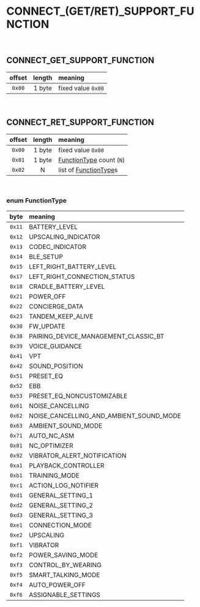 # CONNECT_(GET/RET)_SUPPORT_FUNCTION

<br/>

## CONNECT_GET_SUPPORT_FUNCTION

| offset | length | meaning            |
|:------:|:------:|:-------------------|
| `0x00` | 1 byte | fixed value `0x00` |

<br/>

## CONNECT_RET_SUPPORT_FUNCTION

| offset | length | meaning                                        |
|:------:|:------:|:-----------------------------------------------|
| `0x00` | 1 byte | fixed value `0x00`                             |
| `0x01` | 1 byte | [FunctionType](#enum-functiontype) count (`N`) |
| `0x02` |   N    | list of [FunctionType](#enum-functiontype)s    |

<br/>

### enum FunctionType

|  byte  | meaning                                 |
|:------:|:----------------------------------------|
| `0x11` | BATTERY_LEVEL                           |
| `0x12` | UPSCALING_INDICATOR                     |
| `0x13` | CODEC_INDICATOR                         |
| `0x14` | BLE_SETUP                               |
| `0x15` | LEFT_RIGHT_BATTERY_LEVEL                |
| `0x17` | LEFT_RIGHT_CONNECTION_STATUS            |
| `0x18` | CRADLE_BATTERY_LEVEL                    |
| `0x21` | POWER_OFF                               |
| `0x22` | CONCIERGE_DATA                          |
| `0x23` | TANDEM_KEEP_ALIVE                       |
| `0x30` | FW_UPDATE                               |
| `0x38` | PAIRING_DEVICE_MANAGEMENT_CLASSIC_BT    |
| `0x39` | VOICE_GUIDANCE                          |
| `0x41` | VPT                                     |
| `0x42` | SOUND_POSITION                          |
| `0x51` | PRESET_EQ                               |
| `0x52` | EBB                                     |
| `0x53` | PRESET_EQ_NONCUSTOMIZABLE               |
| `0x61` | NOISE_CANCELLING                        |
| `0x62` | NOISE_CANCELLING_AND_AMBIENT_SOUND_MODE |
| `0x63` | AMBIENT_SOUND_MODE                      |
| `0x71` | AUTO_NC_ASM                             |
| `0x81` | NC_OPTIMIZER                            |
| `0x92` | VIBRATOR_ALERT_NOTIFICATION             |
| `0xa1` | PLAYBACK_CONTROLLER                     |
| `0xb1` | TRAINING_MODE                           |
| `0xc1` | ACTION_LOG_NOTIFIER                     |
| `0xd1` | GENERAL_SETTING_1                       |
| `0xd2` | GENERAL_SETTING_2                       |
| `0xd3` | GENERAL_SETTING_3                       |
| `0xe1` | CONNECTION_MODE                         |
| `0xe2` | UPSCALING                               |
| `0xf1` | VIBRATOR                                |
| `0xf2` | POWER_SAVING_MODE                       |
| `0xf3` | CONTROL_BY_WEARING                      |
| `0xf5` | SMART_TALKING_MODE                      |
| `0xf4` | AUTO_POWER_OFF                          |
| `0xf6` | ASSIGNABLE_SETTINGS                     |

